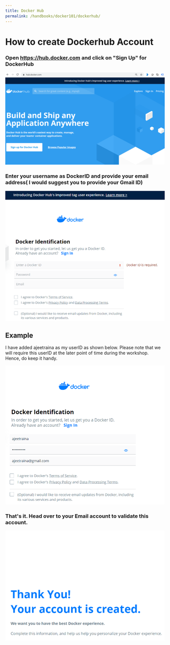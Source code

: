 ```yaml
---
title: Docker Hub
permalink: /handbooks/docker101/dockerhub/
---
```



# How to create Dockerhub Account

### Open https://hub.docker.com and click on "Sign Up" for DockerHub

![My image](dockerhub1.png)

### Enter your username as DockerID and provide your email address( I would suggest you to provide your Gmail ID)

![My image](dockerhub2.png)

## Example

I have added ajeetraina as my userID as shown below. Please note that we will require this userID at the later point of time during the workshop. Hence, do keep it handy.

![My image](dockerhub3.png)

### That's it. Head over to your Email account to validate this account.


![My image](dockerhub4.png)


